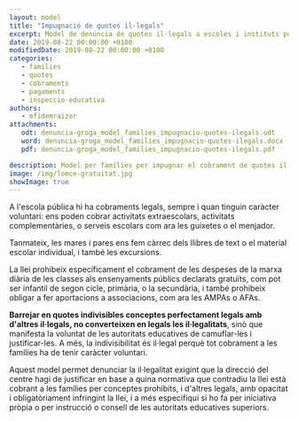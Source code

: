 ```yaml
---
layout: model
title: "Impugnació de quotes il·legals"
excerpt: Model de denúncia de quotes il·legals a escoles i instituts públics
date: 2019-08-22 00:00:00 +0100
modifiedDate: 2019-08-22 00:00:00 +0100
categories:
   - famílies
   - quotes
   - cobraments
   - pagaments
   - inspeccio-educativa
authors: 
   - mfidemraizer
attachments:
   odt: denuncia-groga_model_families_impugnacio-quotes-ilegals.odt
   word: denuncia-groga_model_families_impugnacio-quotes-ilegals.docx
   pdf: denuncia-groga_model_families_impugnacio-quotes-ilegals.pdf

description: Model per famílies per impugnar el cobrament de quotes il·legals contra una direcció d'escola pública.
image: /img/lomce-gratuitat.jpg
showImage: true
---
```


A l'escola pública hi ha cobraments legals, sempre i quan tinguin caràcter voluntari: ens poden cobrar activitats extraescolars, activitats complementàries, o serveis escolars com ara les guixetes o el menjador.

Tanmateix, les mares i pares ens fem càrrec dels llibres de text o el material escolar individual, i també les excursions.

La llei prohibeix específicament el cobrament de les despeses de la marxa diària de les classes als ensenyaments públics declarats gratuïts, com pot ser infantil de segon cicle, primària, o la secundària, i també prohibeix obligar a fer aportacions a associacions, com ara les AMPAs o AFAs.

**Barrejar en quotes indivisibles conceptes perfectament legals amb d'altres il·legals, no converteixen en legals les il·legalitats**, sinò que manifesta la voluntat de les autoritats educatives de camuflar-les i justificar-les. A més, la indivisibilitat és il·legal perquè tot cobrament a les famílies ha de tenir caràcter voluntari.

Aquest model permet denunciar la il·legalitat exigint que la direcció del centre hagi de justificar en base a quina normativa que contradiu la llei està cobrant a les famílies per conceptes prohibits, i d'altres legals, amb opacitat i obligatòriament infringint la llei, i a més especifiqui si ho fa per iniciativa pròpia o per instrucció o consell de les autoritats educatives superiors.
